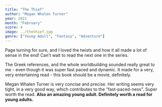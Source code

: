 ```yaml
---
title: "The Thief"
author: "Megan Whalen Turner"
year: 2021
month: "February"
score: 4
image: ../thethief.jpg
genre: ["Young Adult", "Fantasy", "Adventure"]
---
```


Page turning for sure, and I loved the twists and how it all made a lot of sense in the end! Can't wait to read the next one in the series.

The Greek references, and the whole worldbuilding sounded really great to me - even though it was super fast paced and dynamic. It made for a very, very entertaining read - this book should be a movie, definitely.

Megan Whalen Turner is very concise and precise. Her writing seems very tight, in a very good way, which contributes to the "fast-paced-ness". Super worth the read. **Also an amazing young adult. Definitely worth a read for young adults.**
